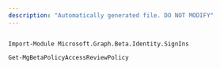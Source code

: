 ```yaml
---
description: "Automatically generated file. DO NOT MODIFY"
---
```


```powershellv2

Import-Module Microsoft.Graph.Beta.Identity.SignIns

Get-MgBetaPolicyAccessReviewPolicy

```